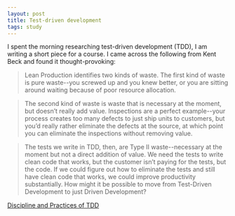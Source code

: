 ```yaml
---
layout: post
title: Test-driven development
tags: study
---
```


I spent the morning researching test-driven development (TDD), I am writing a short piece for a course. I came across the following from Kent Beck and found it thought-provoking:

> Lean Production identifies two kinds of waste. The first kind of waste is pure waste--you screwed up and you knew better, or you are sitting around waiting because of poor resource allocation.

> The second kind of waste is waste that is necessary at the moment, but doesn’t really add value. Inspections are a perfect example--your process creates too many defects to just ship units to customers, but you’d really rather eliminate the defects at the source, at which point you can eliminate the inspections without removing value.

> The tests we write in TDD, then, are Type II waste--necessary at the moment but not a direct addition of value. We need the tests to write clean code that works, but the customer isn’t paying for the tests, but the code. If we could figure out how to eliminate the tests and still have clean code that works, we could improve productivity substantially. How might it be possible to move from Test-Driven Development to just Driven Development?

[Discipline and Practices of TDD](https://doi.org/10.1145/949344.949407)
